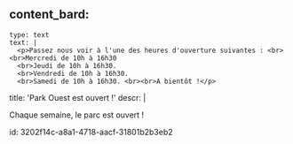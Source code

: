 content_bard:
  -
    type: text
    text: |
      <p>Passez nous voir à l'une des heures d'ouverture suivantes : <br><br>Mercredi de 10h à 16h30
      <br>Jeudi de 10h à 16h30.
      <br>Vendredi de 10h à 16h30.
      <br>Samedi de 10h à 16h30. <br><br>A bientôt !</p>
      
title: 'Park Ouest est ouvert !'
descr: |
  <p>Chaque semaine, le parc est ouvert !
  </p>
  
id: 3202f14c-a8a1-4718-aacf-31801b2b3eb2
